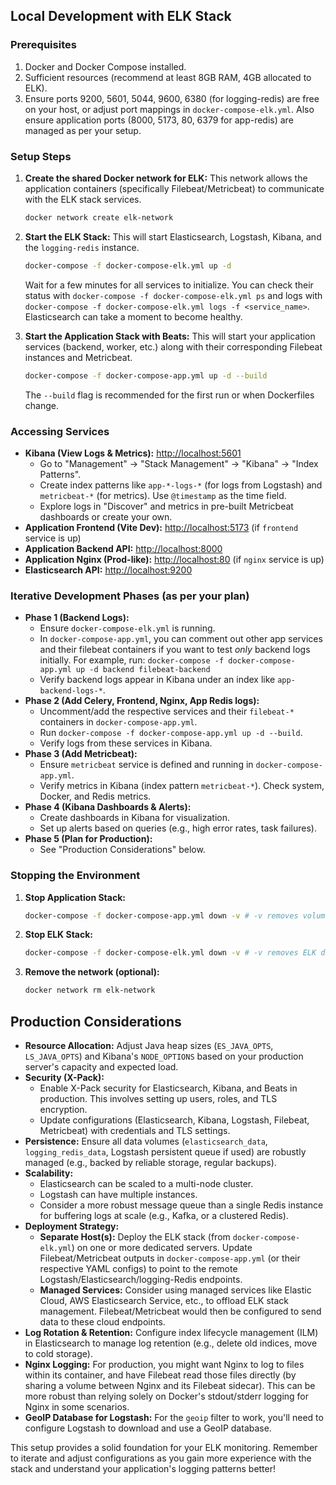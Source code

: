 


## Local Development with ELK Stack

### Prerequisites

1.  Docker and Docker Compose installed.
2.  Sufficient resources (recommend at least 8GB RAM, 4GB allocated to ELK).
3.  Ensure ports 9200, 5601, 5044, 9600, 6380 (for logging-redis) are free on your host, or adjust port mappings in `docker-compose-elk.yml`.
    Also ensure application ports (8000, 5173, 80, 6379 for app-redis) are managed as per your setup.

### Setup Steps

1.  **Create the shared Docker network for ELK:**
    This network allows the application containers (specifically Filebeat/Metricbeat) to communicate with the ELK stack services.
    ```bash
    docker network create elk-network
    ```

2.  **Start the ELK Stack:**
    This will start Elasticsearch, Logstash, Kibana, and the `logging-redis` instance.
    ```bash
    docker-compose -f docker-compose-elk.yml up -d
    ```
    Wait for a few minutes for all services to initialize. You can check their status with `docker-compose -f docker-compose-elk.yml ps` and logs with `docker-compose -f docker-compose-elk.yml logs -f <service_name>`.
    Elasticsearch can take a moment to become healthy.

3.  **Start the Application Stack with Beats:**
    This will start your application services (backend, worker, etc.) along with their corresponding Filebeat instances and Metricbeat.
    ```bash
    docker-compose -f docker-compose-app.yml up -d --build
    ```
    The `--build` flag is recommended for the first run or when Dockerfiles change.

### Accessing Services

*   **Kibana (View Logs & Metrics):** [http://localhost:5601](http://localhost:5601)
    *   Go to "Management" -> "Stack Management" -> "Kibana" -> "Index Patterns".
    *   Create index patterns like `app-*-logs-*` (for logs from Logstash) and `metricbeat-*` (for metrics). Use `@timestamp` as the time field.
    *   Explore logs in "Discover" and metrics in pre-built Metricbeat dashboards or create your own.
*   **Application Frontend (Vite Dev):** [http://localhost:5173](http://localhost:5173) (if `frontend` service is up)
*   **Application Backend API:** [http://localhost:8000](http://localhost:8000)
*   **Application Nginx (Prod-like):** [http://localhost:80](http://localhost:80) (if `nginx` service is up)
*   **Elasticsearch API:** [http://localhost:9200](http://localhost:9200)

### Iterative Development Phases (as per your plan)

*   **Phase 1 (Backend Logs):**
    *   Ensure `docker-compose-elk.yml` is running.
    *   In `docker-compose-app.yml`, you can comment out other app services and their filebeat containers if you want to test *only* backend logs initially.
        For example, run: `docker-compose -f docker-compose-app.yml up -d backend filebeat-backend`
    *   Verify backend logs appear in Kibana under an index like `app-backend-logs-*`.
*   **Phase 2 (Add Celery, Frontend, Nginx, App Redis logs):**
    *   Uncomment/add the respective services and their `filebeat-*` containers in `docker-compose-app.yml`.
    *   Run `docker-compose -f docker-compose-app.yml up -d --build`.
    *   Verify logs from these services in Kibana.
*   **Phase 3 (Add Metricbeat):**
    *   Ensure `metricbeat` service is defined and running in `docker-compose-app.yml`.
    *   Verify metrics in Kibana (index pattern `metricbeat-*`). Check system, Docker, and Redis metrics.
*   **Phase 4 (Kibana Dashboards & Alerts):**
    *   Create dashboards in Kibana for visualization.
    *   Set up alerts based on queries (e.g., high error rates, task failures).
*   **Phase 5 (Plan for Production):**
    *   See "Production Considerations" below.

### Stopping the Environment

1.  **Stop Application Stack:**
    ```bash
    docker-compose -f docker-compose-app.yml down -v # -v removes volumes including Filebeat/Metricbeat data
    ```
2.  **Stop ELK Stack:**
    ```bash
    docker-compose -f docker-compose-elk.yml down -v # -v removes ELK data volumes
    ```
3.  **Remove the network (optional):**
    ```bash
    docker network rm elk-network
    ```

## Production Considerations

*   **Resource Allocation:** Adjust Java heap sizes (`ES_JAVA_OPTS`, `LS_JAVA_OPTS`) and Kibana's `NODE_OPTIONS` based on your production server's capacity and expected load.
*   **Security (X-Pack):**
    *   Enable X-Pack security for Elasticsearch, Kibana, and Beats in production. This involves setting up users, roles, and TLS encryption.
    *   Update configurations (Elasticsearch, Kibana, Logstash, Filebeat, Metricbeat) with credentials and TLS settings.
*   **Persistence:** Ensure all data volumes (`elasticsearch_data`, `logging_redis_data`, Logstash persistent queue if used) are robustly managed (e.g., backed by reliable storage, regular backups).
*   **Scalability:**
    *   Elasticsearch can be scaled to a multi-node cluster.
    *   Logstash can have multiple instances.
    *   Consider a more robust message queue than a single Redis instance for buffering logs at scale (e.g., Kafka, or a clustered Redis).
*   **Deployment Strategy:**
    *   **Separate Host(s):** Deploy the ELK stack (from `docker-compose-elk.yml`) on one or more dedicated servers. Update Filebeat/Metricbeat outputs in `docker-compose-app.yml` (or their respective YAML configs) to point to the remote Logstash/Elasticsearch/logging-Redis endpoints.
    *   **Managed Services:** Consider using managed services like Elastic Cloud, AWS Elasticsearch Service, etc., to offload ELK stack management. Filebeat/Metricbeat would then be configured to send data to these cloud endpoints.
*   **Log Rotation & Retention:** Configure index lifecycle management (ILM) in Elasticsearch to manage log retention (e.g., delete old indices, move to cold storage).
*   **Nginx Logging:** For production, you might want Nginx to log to files within its container, and have Filebeat read those files directly (by sharing a volume between Nginx and its Filebeat sidecar). This can be more robust than relying solely on Docker's stdout/stderr logging for Nginx in some scenarios.
*   **GeoIP Database for Logstash:** For the `geoip` filter to work, you'll need to configure Logstash to download and use a GeoIP database.

This setup provides a solid foundation for your ELK monitoring. Remember to iterate and adjust configurations as you gain more experience with the stack and understand your application's logging patterns better!